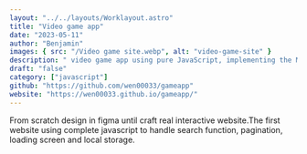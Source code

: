```yaml
---
layout: "../../layouts/Worklayout.astro"
title: "Video game app"
date: "2023-05-11"
author: "Benjamin"
images: { src: "/Video game site.webp", alt: "video-game-site" }
description: " video game app using pure JavaScript, implementing the MVC structure to handle data flow."
draft: "false"
category: ["javascript"]
github: "https://github.com/wen00033/gameapp"
website: "https://wen00033.github.io/gameapp/"
---
```


From scratch design in figma until craft real interactive website.The first website using complete javascript to handle search function, pagination, loading screen and local storage.
